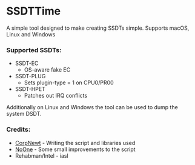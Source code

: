 SSDTTime
==========
A simple tool designed to make creating SSDTs simple.
Supports macOS, Linux and Windows

### Supported SSDTs:
- SSDT-EC
    - OS-aware fake EC
- SSDT-PLUG
    - Sets plugin-type = 1 on CPU0/PR00
- SSDT-HPET
    - Patches out IRQ conflicts
    
Additionally on Linux and Windows the tool can be used to dump the system DSDT.

### Credits:
- [CorpNewt](https://github.com/CorpNewt) - Writing the script and libraries used
- [NoOne](https://github.com/IOIIIO) - Some small improvements to the script
- Rehabman/Intel - iasl
